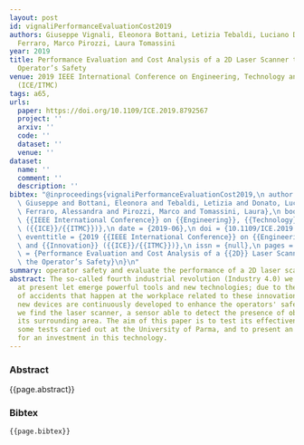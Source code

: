 ```yaml
---
layout: post
id: vignaliPerformanceEvaluationCost2019
authors: Giuseppe Vignali, Eleonora Bottani, Letizia Tebaldi, Luciano Di Donato, Alessandra
  Ferraro, Marco Pirozzi, Laura Tomassini
year: 2019
title: Performance Evaluation and Cost Analysis of a 2D Laser Scanner to Enhance the
  Operator’s Safety
venue: 2019 IEEE International Conference on Engineering, Technology and Innovation
  (ICE/ITMC)
tags: a65,
urls:
  paper: https://doi.org/10.1109/ICE.2019.8792567
  project: ''
  arxiv: ''
  code: ''
  dataset: ''
  venue: ''
dataset:
  name: ''
  comment: ''
  description: ''
bibtex: "@inproceedings{vignaliPerformanceEvaluationCost2019,\n author = {Vignali,\
  \ Giuseppe and Bottani, Eleonora and Tebaldi, Letizia and Donato, Luciano Di and\
  \ Ferraro, Alessandra and Pirozzi, Marco and Tomassini, Laura},\n booktitle = {2019\
  \ {{IEEE International Conference}} on {{Engineering}}, {{Technology}} and {{Innovation}}\
  \ ({{ICE}}/{{ITMC}})},\n date = {2019-06},\n doi = {10.1109/ICE.2019.8792567},\n\
  \ eventtitle = {2019 {{IEEE International Conference}} on {{Engineering}}, {{Technology}}\
  \ and {{Innovation}} ({{ICE}}/{{ITMC}})},\n issn = {null},\n pages = {1--6},\n title\
  \ = {Performance Evaluation and Cost Analysis of a {{2D}} Laser Scanner to Enhance\
  \ the Operator’s Safety}\n}\n"
summary: operator safety and evaluate the performance of a 2D laser scanner
abstract: The so-called fourth industrial revolution (Industry 4.0) we are facing
  at present let emerge powerful tools and new technologies; due to the high frequency
  of accidents that happen at the workplace related to these innovations, necessarily
  new devices are continuously developed to enhance the operators' safety. Among these,
  we find the laser scanner, a sensor able to detect the presence of objects by scanning
  its surrounding area. The aim of this paper is to test its effectiveness through
  some tests carried out at the University of Parma, and to present an economic evaluation
  for an investment in this technology.
---
```


### Abstract

{{page.abstract}}

### Bibtex

```
{{page.bibtex}}
```
            